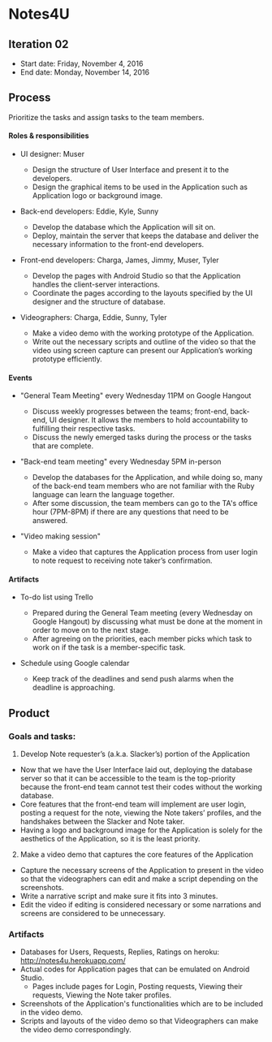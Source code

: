 # Notes4U

## Iteration 02

 * Start date: Friday, November 4, 2016
 * End date: Monday, November 14, 2016

## Process

Prioritize the tasks and assign tasks to the team members.

#### Roles & responsibilities

* UI designer: Muser
   * Design the structure of User Interface and present it to the developers.
   * Design the graphical items to be used in the Application such as Application logo or background image.

* Back-end developers: Eddie, Kyle, Sunny
   * Develop the database which the Application will sit on.
   * Deploy, maintain the server that keeps the database and deliver the necessary information to the front-end developers.
   
* Front-end developers: Charga, James, Jimmy, Muser, Tyler
   * Develop the pages with Android Studio so that the Application handles the client-server interactions.
   * Coordinate the pages according to the layouts specified by the UI designer and the structure of database.
   
* Videographers: Charga, Eddie, Sunny, Tyler
   * Make a video demo with the working prototype of the Application.
   * Write out the necessary scripts and outline of the video so that the video using screen capture can present our Application’s working prototype efficiently.

#### Events

* "General Team Meeting" every Wednesday 11PM on Google Hangout
   * Discuss weekly progresses between the teams; front-end, back-end, UI designer. It allows the members to hold accountability to fulfilling their respective tasks.
   * Discuss the newly emerged tasks during the process or the tasks that are complete.

* "Back-end team meeting" every Wednesday 5PM in-person
   * Develop the databases for the Application, and while doing so, many of the back-end team members who are not familiar with the Ruby language can learn the language together.
   * After some discussion, the team members can go to the TA's office hour (7PM-8PM) if there are any questions that need to be answered.

* "Video making session"
   * Make a video that captures the Application process from user login to note request to receiving note taker’s confirmation.

#### Artifacts

* To-do list using Trello
   * Prepared during the General Team meeting (every Wednesday on Google Hangout) by discussing what must be done at the moment in order to move on to the next stage.
   * After agreeing on the priorities, each member picks which task to work on if the task is a member-specific task.
 
* Schedule using Google calendar
   * Keep track of the deadlines and send push alarms when the deadline is approaching.

## Product

### Goals and tasks:

1. Develop Note requester’s (a.k.a. Slacker’s) portion of the Application
* Now that we have the User Interface laid out, deploying the database server so that it can be accessible to the team is the top-priority because the front-end team cannot test their codes without the working database.
* Core features that the front-end team will implement are user login, posting a request for the note, viewing the Note takers’ profiles, and the handshakes between the Slacker and Note taker.
* Having a logo and background image for the Application is solely for the aesthetics of the Application, so it is the least priority.

2. Make a video demo that captures the core features of the Application
* Capture the necessary screens of the Application to present in the video so that the videographers can edit and make a script depending on the screenshots.
*	Write a narrative script and make sure it fits into 3 minutes.
*	Edit the video if editing is considered necessary or some narrations and screens are considered to be unnecessary.


### Artifacts

* Databases for Users, Requests, Replies, Ratings on heroku: http://notes4u.herokuapp.com/
* Actual codes for Application pages that can be emulated on Android Studio.
  * Pages include pages for Login, Posting requests, Viewing their requests, Viewing the Note taker profiles.
* Screenshots of the Application's functionalities which are to be included in the video demo.
* Scripts and layouts of the video demo so that Videographers can make the video demo correspondingly.


